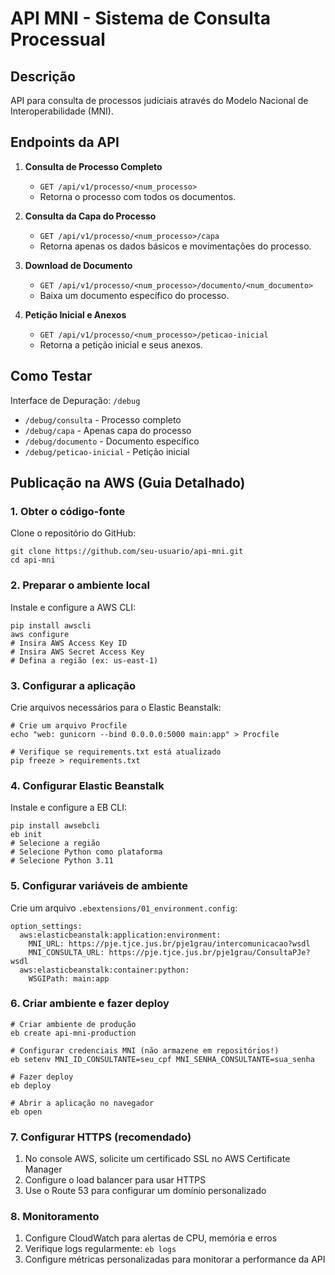 # API MNI - Sistema de Consulta Processual

## Descrição
API para consulta de processos judiciais através do Modelo Nacional de Interoperabilidade (MNI).

## Endpoints da API

1. **Consulta de Processo Completo**
   - `GET /api/v1/processo/<num_processo>`
   - Retorna o processo com todos os documentos.

2. **Consulta da Capa do Processo**
   - `GET /api/v1/processo/<num_processo>/capa`
   - Retorna apenas os dados básicos e movimentações do processo.

3. **Download de Documento**
   - `GET /api/v1/processo/<num_processo>/documento/<num_documento>`
   - Baixa um documento específico do processo.

4. **Petição Inicial e Anexos**
   - `GET /api/v1/processo/<num_processo>/peticao-inicial`
   - Retorna a petição inicial e seus anexos.

## Como Testar

Interface de Depuração: `/debug`
- `/debug/consulta` - Processo completo
- `/debug/capa` - Apenas capa do processo
- `/debug/documento` - Documento específico
- `/debug/peticao-inicial` - Petição inicial

## Publicação na AWS (Guia Detalhado)

### 1. Obter o código-fonte

Clone o repositório do GitHub:
```
git clone https://github.com/seu-usuario/api-mni.git
cd api-mni
```

### 2. Preparar o ambiente local

Instale e configure a AWS CLI:
```
pip install awscli
aws configure
# Insira AWS Access Key ID
# Insira AWS Secret Access Key
# Defina a região (ex: us-east-1)
```

### 3. Configurar a aplicação

Crie arquivos necessários para o Elastic Beanstalk:
```
# Crie um arquivo Procfile
echo "web: gunicorn --bind 0.0.0.0:5000 main:app" > Procfile

# Verifique se requirements.txt está atualizado
pip freeze > requirements.txt
```

### 4. Configurar Elastic Beanstalk

Instale e configure a EB CLI:
```
pip install awsebcli
eb init
# Selecione a região
# Selecione Python como plataforma
# Selecione Python 3.11
```

### 5. Configurar variáveis de ambiente

Crie um arquivo `.ebextensions/01_environment.config`:
```
option_settings:
  aws:elasticbeanstalk:application:environment:
    MNI_URL: https://pje.tjce.jus.br/pje1grau/intercomunicacao?wsdl
    MNI_CONSULTA_URL: https://pje.tjce.jus.br/pje1grau/ConsultaPJe?wsdl
  aws:elasticbeanstalk:container:python:
    WSGIPath: main:app
```

### 6. Criar ambiente e fazer deploy

```
# Criar ambiente de produção
eb create api-mni-production

# Configurar credenciais MNI (não armazene em repositórios!)
eb setenv MNI_ID_CONSULTANTE=seu_cpf MNI_SENHA_CONSULTANTE=sua_senha

# Fazer deploy
eb deploy

# Abrir a aplicação no navegador
eb open
```

### 7. Configurar HTTPS (recomendado)

1. No console AWS, solicite um certificado SSL no AWS Certificate Manager
2. Configure o load balancer para usar HTTPS
3. Use o Route 53 para configurar um domínio personalizado

### 8. Monitoramento

1. Configure CloudWatch para alertas de CPU, memória e erros
2. Verifique logs regularmente: `eb logs`
3. Configure métricas personalizadas para monitorar a performance da API
